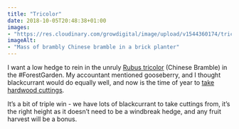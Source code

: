 ```yaml
---
title: "Tricolor"
date: 2018-10-05T20:48:38+01:00
images: 
- "https://res.cloudinary.com/growdigital/image/upload/v1544360174/tricolor-45121576931.jpg"
imageAlt: 
- "Mass of brambly Chinese bramble in a brick planter"
---
```


I want a low hedge to rein in the unruly [Rubus tricolor](https://pfaf.org/user/plant.aspx?latinname=Rubus+tricolor) (Chinese Bramble) in the #ForestGarden. My accountant mentioned gooseberry, and I thought blackcurrant would do equally well, and now is the time of year to [take hardwood cuttings](https://www.rhs.org.uk/advice/profile?pid=387).

It’s a bit of triple win - we have lots of blackcurrant to take cuttings from, it’s the right height as it doesn’t need to be a windbreak hedge, and any fruit harvest will be a bonus.
